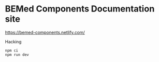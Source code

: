 # BEMed Components Documentation site

<https://bemed-components.netlify.com/>

Hacking

```
npm ci
npm run dev
```

